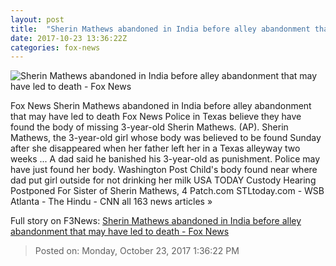 ```yaml
---
layout: post
title:  "Sherin Mathews abandoned in India before alley abandonment that may have led to death - Fox News"
date: 2017-10-23 13:36:22Z
categories: fox-news
---
```


![Sherin Mathews abandoned in India before alley abandonment that may have led to death - Fox News](http://a57.foxnews.com/images.foxnews.com/content/fox-news/us/2017/10/23/sherin-mathews-abandoned-in-india-before-alley-abandonment-that-may-have-led-to-death/_jcr_content/article-text/article-par-4/inline_spotlight_ima/image.img.jpg/612/344/1508765637520.jpg?ve=1&tl=1)

Fox News Sherin Mathews abandoned in India before alley abandonment that may have led to death Fox News Police in Texas believe they have found the body of missing 3-year-old Sherin Mathews. (AP). Sherin Mathews, the 3-year-old girl whose body was believed to be found Sunday after she disappeared when her father left her in a Texas alleyway two weeks ... A dad said he banished his 3-year-old as punishment. Police may have just found her body. Washington Post Child's body found near where dad put girl outside for not drinking her milk USA TODAY Custody Hearing Postponed For Sister of Sherin Mathews, 4 Patch.com STLtoday.com - WSB Atlanta - The Hindu - CNN all 163 news articles »


Full story on F3News: [Sherin Mathews abandoned in India before alley abandonment that may have led to death - Fox News](http://www.f3nws.com/n/GsQNsF)

> Posted on: Monday, October 23, 2017 1:36:22 PM
